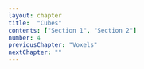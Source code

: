 ```yaml
---
layout: chapter
title:  "Cubes"
contents: ["Section 1", "Section 2"]
number: 4
previousChapter: "Voxels"
nextChapter: ""
---
```

